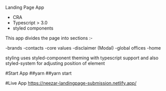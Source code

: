 Landing Page App

- CRA
- Typescript > 3.0
- styled components

This app divides the page into sections :-

-brands
-contacts
-core values
-disclaimer (Modal)
-global offices
-home

styling uses styled-component theming with typescript support and also styled-system for adjusting position of element

#Start App
##yarn
##yarn start

#Live App
https://neezar-landingpage-submission.netlify.app/
